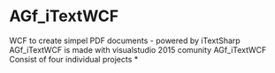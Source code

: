 # AGf_iTextWCF
WCF to create simpel PDF documents - powered by iTextSharp
AGf_iTextWCF is made with visualstudio 2015 comunity
AGf_iTextWCF Consist of four individual projects
* 
